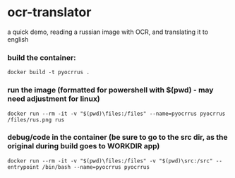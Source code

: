 # ocr-translator

a quick demo, reading a russian image with OCR, and translating it to english

### build the container:
```
docker build -t pyocrrus .
```

### run the image (formatted for powershell with $(pwd) - may need adjustment for linux)
```
docker run --rm -it -v "$(pwd)\files:/files" --name=pyocrrus pyocrrus /files/rus.png rus
```

###  debug/code in the container (be sure to go to the src dir, as the original during build goes to WORKDIR app)
```
docker run --rm -it -v "$(pwd)\files:/files" -v "$(pwd)\src:/src" --entrypoint /bin/bash --name=pyocrrus pyocrrus
```
